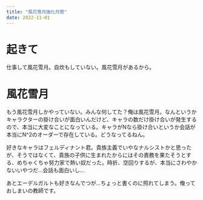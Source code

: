 ```yaml
---
title: "風花雪月強化月間"
date: 2022-11-01
---
```


# 起きて
仕事して風花雪月。自炊もしていない。風花雪月があるから。

# 風花雪月

もう風花雪月しかやっていない。みんな何してた？俺は風花雪月。なんというかキャラクターの掛け合いが面白いんだけど、キャラの数だけ掛け合いが発生するので、本当に大変なことになっている。キャラがNなら掛け合いというか会話が本当にN^2のオーダーで存在している。どうなってるねん。

好きなキャラはフェルディナント君。貴族主義でいやなナルシストかと思ったが、そうではなくて、貴族の子供に生まれたからにはその責務を果たそうとする、めちゃくちゃ努力家で熱い奴だった。時折、空回りするが、本当にさわやかないいやつだ...会話も面白いし...

あとエーデルガルトも好きなんでつが...ちょっと書くのに照れてしまう。俺っておしまいの教師です。